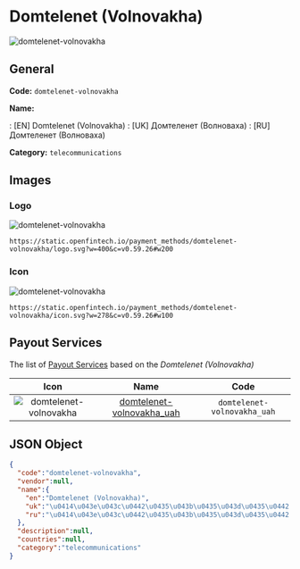 
# Domtelenet (Volnovakha) 
![domtelenet-volnovakha](https://static.openfintech.io/payment_methods/domtelenet-volnovakha/logo.svg?w=400&c=v0.59.26#w200)  

## General 
**Code:** `domtelenet-volnovakha` 
 
**Name:** 
 
:	[EN] Domtelenet (Volnovakha) 
:	[UK] Домтеленет (Волноваха) 
:	[RU] Домтеленет (Волноваха) 
 
**Category:** `telecommunications` 
 

## Images 

### Logo 
![domtelenet-volnovakha](https://static.openfintech.io/payment_methods/domtelenet-volnovakha/logo.svg?w=400&c=v0.59.26#w200)  

```
https://static.openfintech.io/payment_methods/domtelenet-volnovakha/logo.svg?w=400&c=v0.59.26#w200
```  

### Icon 
![domtelenet-volnovakha](https://static.openfintech.io/payment_methods/domtelenet-volnovakha/icon.svg?w=278&c=v0.59.26#w100)  

```
https://static.openfintech.io/payment_methods/domtelenet-volnovakha/icon.svg?w=278&c=v0.59.26#w100
```  

## Payout Services 
 
The list of [Payout Services](/payout-services/) based on the _Domtelenet (Volnovakha)_ 

|Icon|Name|Code| 
|:---:|:---:|:---:| 
|![domtelenet-volnovakha](https://static.openfintech.io/payout_methods/domtelenet-volnovakha/icon.svg?w=278&c=v0.59.26#w40) |[domtelenet-volnovakha_uah](/payout-services/domtelenet-volnovakha_uah/)|`domtelenet-volnovakha_uah`| 
 

## JSON Object 

```json
{
  "code":"domtelenet-volnovakha",
  "vendor":null,
  "name":{
    "en":"Domtelenet (Volnovakha)",
    "uk":"\u0414\u043e\u043c\u0442\u0435\u043b\u0435\u043d\u0435\u0442 (\u0412\u043e\u043b\u043d\u043e\u0432\u0430\u0445\u0430)",
    "ru":"\u0414\u043e\u043c\u0442\u0435\u043b\u0435\u043d\u0435\u0442 (\u0412\u043e\u043b\u043d\u043e\u0432\u0430\u0445\u0430)"
  },
  "description":null,
  "countries":null,
  "category":"telecommunications"
}
```  
